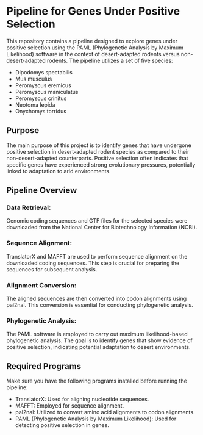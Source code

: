 # **Pipeline for Genes Under Positive Selection**

This repository contains a pipeline designed to explore genes under positive selection using the PAML (Phylogenetic Analysis by Maximum Likelihood) software in the context of desert-adapted rodents versus non-desert-adapted rodents. The pipeline utilizes a set of five species:

- Dipodomys spectabilis
- Mus musculus
- Peromyscus eremicus
- Peromyscus maniculatus
- Peromyscus crinitus
- Neotoma lepida
- Onychomys torridus

## **Purpose**
The main purpose of this project is to identify genes that have undergone positive selection in desert-adapted rodent species as compared to their non-desert-adapted counterparts. Positive selection often indicates that specific genes have experienced strong evolutionary pressures, potentially linked to adaptation to arid environments.

## **Pipeline Overview**
### **Data Retrieval:** 
Genomic coding sequences and GTF files for the selected species were downloaded from the National Center for Biotechnology Information (NCBI).

### **Sequence Alignment:**
TranslatorX and MAFFT are used to perform sequence alignment on the downloaded coding sequences. This step is crucial for preparing the sequences for subsequent analysis.

### **Alignment Conversion:** 
The aligned sequences are then converted into codon alignments using pal2nal. This conversion is essential for conducting phylogenetic analysis.

### **Phylogenetic Analysis:** 
The PAML software is employed to carry out maximum likelihood-based phylogenetic analysis. The goal is to identify genes that show evidence of positive selection, indicating potential adaptation to desert environments.

## **Required Programs**
Make sure you have the following programs installed before running the pipeline:

- TranslatorX: Used for aligning nucleotide sequences.
- MAFFT: Employed for sequence alignment.
- pal2nal: Utilized to convert amino acid alignments to codon alignments.
- PAML (Phylogenetic Analysis by Maximum Likelihood): Used for detecting positive selection in genes.
